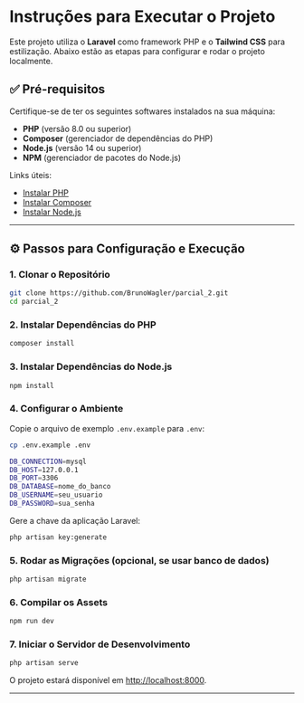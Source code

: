 # Instruções para Executar o Projeto

Este projeto utiliza o **Laravel** como framework PHP e o **Tailwind CSS** para estilização. Abaixo estão as etapas para configurar e rodar o projeto localmente.

## ✅ Pré-requisitos

Certifique-se de ter os seguintes softwares instalados na sua máquina:

- **PHP** (versão 8.0 ou superior)
- **Composer** (gerenciador de dependências do PHP)
- **Node.js** (versão 14 ou superior)
- **NPM** (gerenciador de pacotes do Node.js)

Links úteis:
- [Instalar PHP](https://www.php.net/manual/pt_BR/install.php)
- [Instalar Composer](https://getcomposer.org/doc/00-intro.md)
- [Instalar Node.js](https://nodejs.org/)

---

## ⚙️ Passos para Configuração e Execução

### 1. Clonar o Repositório

```bash
git clone https://github.com/BrunoWagler/parcial_2.git
cd parcial_2
```

### 2. Instalar Dependências do PHP

```bash
composer install
```

### 3. Instalar Dependências do Node.js

```bash
npm install
```

### 4. Configurar o Ambiente

Copie o arquivo de exemplo `.env.example` para `.env`:

```bash
cp .env.example .env
```
```bash
DB_CONNECTION=mysql
DB_HOST=127.0.0.1
DB_PORT=3306
DB_DATABASE=nome_do_banco
DB_USERNAME=seu_usuario
DB_PASSWORD=sua_senha
```

Gere a chave da aplicação Laravel:

```bash
php artisan key:generate
```

### 5. Rodar as Migrações (opcional, se usar banco de dados)

```bash
php artisan migrate
```

### 6. Compilar os Assets

```bash
npm run dev
```

### 7. Iniciar o Servidor de Desenvolvimento

```bash
php artisan serve
```

O projeto estará disponível em [http://localhost:8000](http://localhost:8000).

---